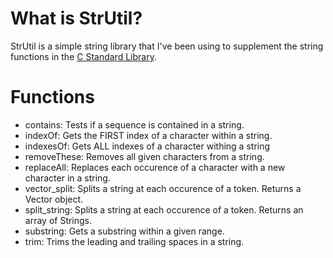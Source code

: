 # What is StrUtil?

  StrUtil is a simple string library that I've been using to supplement the string functions in the [C Standard Library][C Standard Library].

# Functions
  - contains: Tests if a sequence is contained in a string.
  - indexOf: Gets the FIRST index of a character within a string.
  - indexesOf: Gets ALL indexes of a character withing a string
  - removeThese: Removes all given characters from a string.
  - replaceAll: Replaces each occurence of a character with a new character in a string.
  - vector_split: Splits a string at each occurence of a token. Returns a Vector object.
  - split_string: Splits a string at each occurence of a token. Returns an array of Strings.
  - substring: Gets a substring within a given range.
  - trim: Trims the leading and trailing spaces in a string.

[C Standard Library]: http://en.wikipedia.org/wiki/C_standard_library
